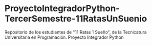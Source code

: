 # ProyectoIntegradorPython-TercerSemestre-11RatasUnSuenio
Repositorio de los estudiantes de "11 Ratas 1 Sueño", de la Tecnicatura Universitaria en Programación. Proyecto Integrador Python
